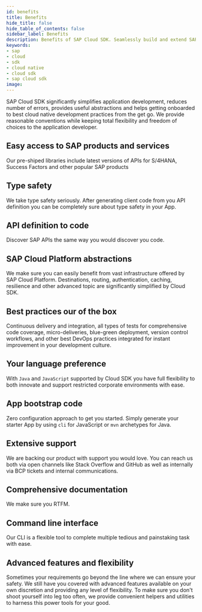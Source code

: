 ```yaml
---
id: benefits
title: Benefits
hide_title: false
hide_table_of_contents: false
sidebar_label: Benefits
description: Benefits of SAP Cloud SDK. Seamlessly build and extend SAP services and applications.
keywords:
- sap
- cloud
- sdk
- cloud native
- cloud sdk
- sap cloud sdk
image:
---
```


SAP Cloud SDK significantly simplifies application development, reduces number of errors, provides useful abstractions
and helps getting onboarded to best cloud native development practices from the get go. We provide reasonable
conventions while keeping total flexibility and freedom of choices to the application developer.

## Easy access to SAP products and services ##
Our pre-shiped libraries include latest versions of APIs for S/4HANA, Success Factors and other popular SAP products

## Type safety ##
We take type safety seriously. After generating client code from you API definition you can be completely sure about
type safety in your App.

## API definition to code ##
Discover SAP APIs the same way you would discover you code.

## SAP Cloud Platform abstractions ##
We make sure you can easily benefit from vast infrastructure offered by SAP Cloud Platform. Destinations, routing,
authentication, caching, resilience and other advanced topic are significantly simplified by Cloud SDK.

## Best practices our of the box ##
Continuous delivery and integration, all types of tests for comprehensive code coverage, micro-deliveries, blue-green
deployment, version control workflows, and other best DevOps practices integrated for instant improvement in your development culture.

## Your language preference ##
With `Java` and `JavaScript` supported by Cloud SDK you have full flexibility to both innovate and support restricted
corporate environments with ease.

## App bootstrap code ##
Zero configuration approach to get you started. Simply generate your starter App by using `cli` for JavaScript or
`mvn` archetypes for Java.

## Extensive support ##
We are backing our product with support you would love. You can reach us both via open channels like Stack Overflow and
GitHub as well as internally via BCP tickets and internal communications.

## Comprehensive documentation ##
We make sure you RTFM.

## Command line interface ##
Our CLI is a flexible tool to complete multiple tedious and painstaking task with ease.

## Advanced features and flexibility ##
Sometimes your requirements go beyond the line where we can ensure your safety. We still have you covered with advanced
features available on your own discretion and providing any level of flexibility. To make sure you don't shoot yourself
into leg too often, we provide convenient helpers and utilities to harness this power tools for your good.
